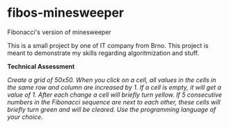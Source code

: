 # fibos-minesweeper
Fibonacci's version of minesweeper

This is a small project by one of IT company from Brno. This project is meant to demonstrate my skills regarding algoritmization and stuff.

**Technical Assessment**

_Create a grid of 50x50. When you click on a cell, all values in the cells in the same row and column are increased  by 1. If a cell is empty, it will get a value of 1. After each change a cell will briefly turn yellow. If 5 consecutive numbers in the Fibonacci sequence are next to each other, these cells will briefly turn green and will be cleared. Use the programming language of your choice._
